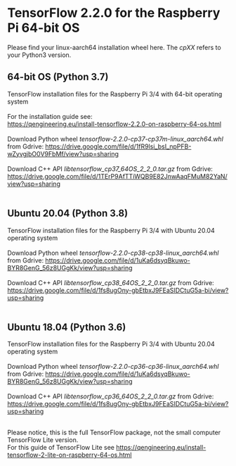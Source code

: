 # TensorFlow 2.2.0 for the Raspberry Pi 64-bit OS
Please find your linux-aarch64 installation wheel here. The _cpXX_ refers to your Python3 version.<br/>
## 64-bit OS (Python 3.7)
TensorFlow installation files for the Raspberry Pi 3/4 with 64-bit operating system
<br/><br/>
For the installation guide see: <br/>
https://qengineering.eu/install-tensorflow-2.2.0-on-raspberry-64-os.html <br/><br/>
Download Python wheel _tensorflow-2.2.0-cp37-cp37m-linux_aarch64.whl_ from Gdrive: https://drive.google.com/file/d/1fR9lsi_bsI_npPFB-wZyvgjbO0V9FbMf/view?usp=sharing <br/><br/>
Download C++ API _libtensorflow_cp37_64OS_2_2_0.tar.gz_ from Gdrive: https://drive.google.com/file/d/1TErP9AfTTiWQB9E82JnwAaqFMuM82YaN/view?usp=sharing <br/><br/>
## Ubuntu 20.04 (Python 3.8)
TensorFlow installation files for the Raspberry Pi 3/4 with Ubuntu 20.04 operating system <br/><br/>
Download Python wheel _tensorflow-2.2.0-cp38-cp38-linux_aarch64.whl_ from Gdrive: https://drive.google.com/file/d/1uKa6dsyqBkuwo-BYR8GenG_56z8UGgKk/view?usp=sharing <br/><br/>
Download C++ API _libtensorflow_cp38_64OS_2_2_0.tar.gz_ from Gdrive:<br/>
https://drive.google.com/file/d/1fs8ugOny-gbEtbxJ9FEaSIDCtuG5a-bi/view?usp=sharing <br/><br/>
## Ubuntu 18.04 (Python 3.6)
TensorFlow installation files for the Raspberry Pi 3/4 with Ubuntu 20.04 operating system <br/><br/>
Download Python wheel _tensorflow-2.2.0-cp36-cp36-linux_aarch64.whl_ from Gdrive: https://drive.google.com/file/d/1uKa6dsyqBkuwo-BYR8GenG_56z8UGgKk/view?usp=sharing <br/><br/>
Download C++ API _libtensorflow_cp36_64OS_2_2_0.tar.gz_ from Gdrive:<br/>
https://drive.google.com/file/d/1fs8ugOny-gbEtbxJ9FEaSIDCtuG5a-bi/view?usp=sharing <br/><br/>


Please notice, this is the full TensorFlow package, not the small computer TensorFlow Lite version.<br/>
For this guide of TensorFlow Lite see https://qengineering.eu/install-tensorflow-2-lite-on-raspberry-64-os.html <br/>
